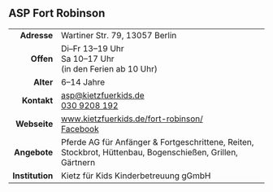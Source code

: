 ## ASP Fort Robinson 

|||
-:|:-
**Adresse** |     Wartiner Str. 79, 13057 Berlin
**Offen** |       Di–Fr 13–19 Uhr<br>Sa 10–17 Uhr<br>(in den Ferien ab 10 Uhr)
**Alter** |       6–14 Jahre
**Kontakt** |     [asp@kietzfuerkids.de](mailto:asp@kietzfuerkids.de)<br><a href="tel:+49309208192">030 9208 192</a>
**Webseite** |    <a target="_blank" href="http://www.kietzfuerkids.de/fort-robinson/">www.kietzfuerkids.de/fort-robinson/</a><br><a target="_blank" href="https://www.facebook.com/pages/Fort-Robinson-ASP/294121017862787">Facebook</a>
**Angebote** |    Pferde AG für Anfänger & Fortgeschrittene, Reiten, Stockbrot, Hüttenbau, Bogenschießen, Grillen, Gärtnern
**Institution** | Kietz für Kids Kinderbetreuung gGmbH

<div id="gmap"></div>
<script>window.onload = showMap()</script>

